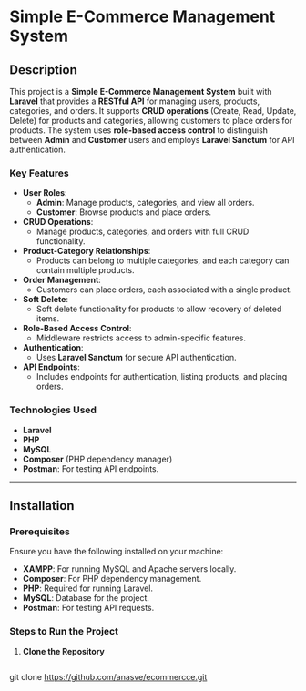 # Simple E-Commerce Management System

## Description
This project is a **Simple E-Commerce Management System** built with **Laravel** that provides a **RESTful API** for managing users, products, categories, and orders. It supports **CRUD operations** (Create, Read, Update, Delete) for products and categories, allowing customers to place orders for products. The system uses **role-based access control** to distinguish between **Admin** and **Customer** users and employs **Laravel Sanctum** for API authentication.

### Key Features
- **User Roles**:
  - **Admin**: Manage products, categories, and view all orders.
  - **Customer**: Browse products and place orders.
- **CRUD Operations**:
  - Manage products, categories, and orders with full CRUD functionality.
- **Product-Category Relationships**:
  - Products can belong to multiple categories, and each category can contain multiple products.
- **Order Management**:
  - Customers can place orders, each associated with a single product.
- **Soft Delete**:
  - Soft delete functionality for products to allow recovery of deleted items.
- **Role-Based Access Control**:
  - Middleware restricts access to admin-specific features.
- **Authentication**:
  - Uses **Laravel Sanctum** for secure API authentication.
- **API Endpoints**:
  - Includes endpoints for authentication, listing products, and placing orders.

### Technologies Used
- **Laravel**
- **PHP**
- **MySQL**
- **Composer** (PHP dependency manager)
- **Postman**: For testing API endpoints.

---

## Installation

### Prerequisites

Ensure you have the following installed on your machine:
- **XAMPP**: For running MySQL and Apache servers locally.
- **Composer**: For PHP dependency management.
- **PHP**: Required for running Laravel.
- **MySQL**: Database for the project.
- **Postman**: For testing API requests.

### Steps to Run the Project

1. **Clone the Repository**
   ```bash
 git clone https://github.com/anasve/ecommercce.git
